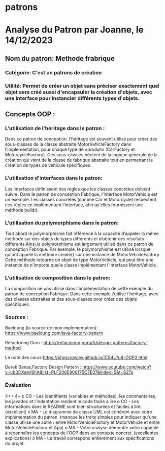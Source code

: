 # patrons

# Analyse du Patron par Joanne, le 14/12/2023

 ## Nom du patron: Methode frabrique

 ### Catégorie: C'est un patrons de création

 ### Utilité: Permet de créer un objet sans préciser exactement quel objet sera créé aussi d'encapsuler la création d'objets, avec une interface pour instancier différents types d'objets. 


## Concepts OOP :
   ### L'utilisation de l'héritage dans le patron :
    
Dans ce patron de conception, l'héritage est souvent utilisé pour créer des sous-classes de la classe abstraite MotorVehicleFactory dans l'implementation, pour chaque type de «produit» (CarFactory et MotorcycleFactory). Ces sous-classes héritent de la logique générale de la création qui vient de la classe de fabrique abstraite tout en permettant la création de types de vehicule spécifiques.

      
    
   ### L'utilisation d'interfaces dans le patron:
       
   Les interfaces définissent des règles que les classes concrètes doivent suivre. Dans le patron de conception Fabrique, l'interface MotorVehicle est un exemple. Les classes concrètes (comme Car et Motorcycle) respectent ces règles en implémentant l'interface, afin qu'elles fournissent une méthode build().


   ### L'utilisation du polymorphisme dans le patron:
   Tout abord le polymorphisme fait référence à la capacité d’appeler la même méthode sur des objets de types différents et d’obtenir des résultats différents.Ainsi,le polymorphisme est largement utilisé dans ce patron de conception Fabrique. Par exemple, le polymorphisme est utilisé lorsque qu'ont appele la méthode create() sur une instance de MotorVehicleFactory. Cette méthode retourne un objet de type MotorVehicle, qui peut être une instance de n'importe quelle classe implémentant l'interface MotorVehicle.

  ### L'utilisation de composition dans le patron:
      
   La composition ne pas utilisé dans l'implémentation de cette exemple du patron de conception Fabrique. Dans cette exemple j'utilise l'héritage, avec des classes abstraites et des sous-classes pour créer des objets spécifiques.





  ### Sources : 
  Baeldung (la source de mon implementation): https://www.baeldung.com/java-factory-pattern

  Refactoring Guru : https://refactoring.guru/fr/design-patterns/factory-method
 
  Le note des cours:https://physcrowley.github.io/ICS4U/u4-OOP2.html

  Derek Banas,Factory Design Pattern : https://www.youtube.com/watch?v=ub0DXaeV6hA&list=PLF206E906175C7E07&index=5&t=627s


### Évaluation

4++ 4+
o CO - Les identifiants (variables et méthodes), les commentaires, les javadoc et l'indentation rendent le code facile à lire
o CO - Les informations dans le README sont bien structurées et faciles à lire. (excellent)
x MA - Le diagramme de classe UML est cohérent avec votre implémentation du patron. (manque les traits simples pour indiquer qu'une classe utilise une autre : entre MotorVehicleFactory et MotorVehicle et entre MotorVehicleFactory et App)
o MA - Votre analyse démontre votre capacité à reconnaître les concepts de l'OOP dans un contexte concret. (excellentes explications)
o MA - Le travail correspond entièrement aux spécifications du projet.
